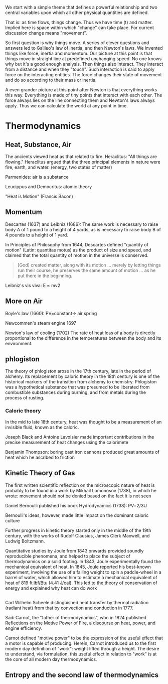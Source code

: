 We start with a simple theme that defines a powerful relationship and two central variables upon which all other physical quantities are defined. 

That is: as time flows, things change. Thus we have time (t) and matter. Implied here is space within which "change" can take place. For current discussion change means "movement".

So first question is why things move. A series of clever questions and answers led to Galileo's law of inertia, and then Newton's laws. We invented things like force, inertia and momentum. Our picture at this point is that things move in straight line at predefined unchanging speed. No one knows why but it's a good enough analysis. Then things also interact. They interact from a distance and when they "touch". Such interaction is said to apply force on the interacting entities. The force changes their state of movement and do so according to their mass or inertia. 

A even grander picture at this point after Newton is that everything works this way. Everything is made of tiny points that interact with each other. The force always lies on the line connecting them and Newton's laws always apply. Thus we can calculate the world at any point in time. 


# Thermodynamics
## Heat, Substance, Air 
The ancients viewed heat as that related to fire. Heraclitus: "All things are flowing." Heraclitus argued that the three principal elements in nature were fire, earth, and water. (energy, two states of matter)

Parmenides: air is a substance

Leucippus and Democritus: atomic theory

"Heat is Motion" (Francis Bacon)

## Momentum
Descartes (1637) and Leibniz (1686): The same work is necessary to raise body A of 1 pound to a height of 4 yards, as is necessary to raise body B of 4 pounds to a height of 1 yard.

In Principles of Philosophy from 1644, Descartes defined "quantity of motion" (Latin: quantitas motus) as the product of size and speed, and claimed that the total quantity of motion in the universe is conserved. 

> [God] created matter, along with its motion ... merely by letting things run their course, he preserves the same amount of motion ... as he put there in the beginning.

Leibniz's vis viva: E ∝ mv2

## More on Air
Boyle's law (1660): PV=constant-> air spring

Newcommen's steam engine 1697

Newton's law of cooling (1702) The rate of heat loss of a body is directly proportional to the difference in the temperatures between the body and its environment.

## phlogiston
The theory of phlogiston arose in the 17th century, late in the period of alchemy. Its replacement by caloric theory in the 18th century is one of the historical markers of the transition from alchemy to chemistry. Phlogiston was a hypothetical substance that was presumed to be liberated from combustible substances during burning, and from metals during the process of rusting.

### Caloric theory
In the mid to late 18th century, heat was thought to be a measurement of an invisible fluid, known as the caloric.

Joseph Black and Antoine Lavoisier made important contributions in the precise measurement of heat changes using the calorimete

Benjamin Thompson: boring cast iron cannons produced great amounts of heat which he ascribed to friction

## Kinetic Theory of Gas
The first written scientific reflection on the microscopic nature of heat is probably to be found in a work by Mikhail Lomonosov (1738), in which he wrote: movement should not be denied based on the fact it is not seen

Daniel Bernoulli published his book Hydrodynamics (1738): PV=2/3U

Bernoulli's ideas, however, made little impact on the dominant caloric culture

Further progress in kinetic theory started only in the middle of the 19th century, with the works of Rudolf Clausius, James Clerk Maxwell, and Ludwig Boltzmann.

Quantitative studies by Joule from 1843 onwards provided soundly reproducible phenomena, and helped to place the subject of thermodynamics on a solid footing. In 1843, Joule experimentally found the mechanical equivalent of heat. In 1845, Joule reported his best-known experiment, involving the use of a falling weight to spin a paddle-wheel in a barrel of water, which allowed him to estimate a mechanical equivalent of heat of 819 ft·lbf/Btu (4.41 J/cal). This led to the theory of conservation of energy and explained why heat can do work

## 
Carl Wilhelm Scheele distinguished heat transfer by thermal radiation (radiant heat) from that by convection and conduction in 1777.

Sadi Carnot, the "father of thermodynamics", who in 1824 published Reflections on the Motive Power of Fire, a discourse on heat, power, and engine efficiency. 

Carnot defined "motive power" to be the expression of the useful effect that a motor is capable of producing. Herein, Carnot introduced us to the first modern day definition of "work": weight lifted through a height. The desire to understand, via formulation, this useful effect in relation to "work" is at the core of all modern day thermodynamics.

## Entropy and the second law of thermodynamics
